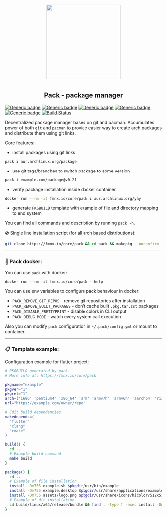 <p align="center">
<img style="align: center; padding-left: 10px; padding-right: 10px; padding-bottom: 10px;" width="238px" height="238px" src="https://fmnx.io/dancheg97/Pictures/raw/branch/main/pack.png" />
</p>

<h2 align="center">Pack - package manager</h2>

[![Generic badge](https://img.shields.io/badge/LICENSE-GPL-orange.svg)](https://fmnx.io/core/pack/src/branch/main/LICENSE)
[![Generic badge](https://img.shields.io/badge/FMNX-REPO-006db0.svg)](https://fmnx.io/core/pack)
[![Generic badge](https://img.shields.io/badge/CODEBERG-REPO-45a3fb.svg)](https://codeberg.org/fmnx/pack)
[![Generic badge](https://img.shields.io/badge/GITHUB-REPO-white.svg)](https://github.com/fmnx-io/pack)
[![Generic badge](https://img.shields.io/badge/DOCKER-REGISTRY-blue.svg)](https://fmnx.io/core/-/packages/container/pack/latest)
[![Build Status](https://ci.fmnx.io/api/badges/core/pack/status.svg)](https://ci.fmnx.io/core/pack)

Decentralized package manager based on git and pacman. Accumulates power of both `git` and `pacman` to provide easier way to create arch packages and distribute them using git links.

Core features:

- install packages using git links

```sh
pack i aur.archlinux.org/package
```

- use git tags/branches to switch package to some version

```sh
pack i example.com/package@v0.21
```

- verify package installation inside docker container

```sh
docker run --rm -it fmnx.io/core/pack i aur.archlinux.org/yay
```

- generate `PKGBUILD` template with example of file and directory mapping to end system

You can find all commands and description by running `pack -h`.

💿 Single line installation script (for all arch based distributions):

```sh
git clone https://fmnx.io/core/pack && cd pack && makepkg --noconfirm -sfri
```

---

### 🐋 Pack docker:

You can use `pack` with docker:

```
docker run --rm -it fmnx.io/core/pack --help
```

You can use env variables to configure pack behaviour in docker:

- `PACK_REMOVE_GIT_REPOS` - remove git repositories after installation
- `PACK_REMOVE_BUILT_PACKAGES` - don't cache built `.pkg.tar.zst` packages
- `PACK_DISABLE_PRETTYPRINT` - disable colors in CLI output
- `PACK_DEBUG_MODE` - watch every system call execution

Also you can modify `pack` configuration in `~/.pack/config.yml` or mount to container.

---

### 📋 Template example:

Configuration example for flutter project:

```sh
# PKGBUILD generated by pack.
# More info at: https://fmnx.io/core/pack

pkgname="example"
pkgver="1"
pkgrel="1"
arch=('i686' 'pentium4' 'x86_64' 'arm' 'armv7h' 'armv6h' 'aarch64' 'riscv64')
url="https://example.com/owner/repo"

# Edit build dependencies
makedepends=(
  "flutter"
  "clang"
  "cmake"
)

build() {
  cd ..
  # Example build command
  make build
}

package() {
  cd ..
  # Example of file installation
  install -Dm755 example.sh $pkgdir/usr/bin/example
  install -Dm755 example.desktop $pkgdir/usr/share/applications/example.desktop
  install -Dm755 assets/logo.png $pkgdir/usr/share/icons/hicolor/512x512/apps/example.png
  # Example of dir installation
  cd build/linux/x64/release/bundle && find . -type f -exec install -Dm755 {} $pkgdir/usr/share/example/{} \; && cd $srcdir/..
}
```
